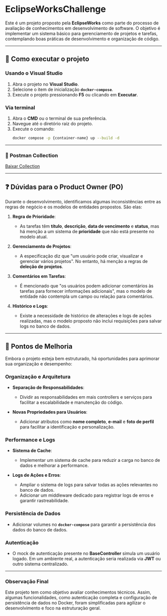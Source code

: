 # EclipseWorksChallenge

Este é um projeto proposto pela **EclipseWorks** como parte do processo de avaliação de conhecimentos em desenvolvimento de software. O objetivo é implementar um sistema básico para gerenciamento de projetos e tarefas, contemplando boas práticas de desenvolvimento e organização de código.

---

## 🚀 **Como executar o projeto**

### Usando o Visual Studio
1. Abra o projeto no **Visual Studio**.
2. Selecione o item de inicialização **`docker-compose`**.
3. Execute o projeto pressionando **F5** ou clicando em **Executar**.

### Via terminal
1. Abra o **CMD** ou o terminal de sua preferência.
2. Navegue até o diretório raiz do projeto.
3. Execute o comando:
   ```bash
   docker compose -p {container-name} up --build -d

---

### 📝 **Postman Collection**

[Baixar Collection](https://drive.google.com/file/d/1OngGICsW2S_8doC4KLDnLMSr4UHUyYLK/view?usp=sharing)

---

## ❓ **Dúvidas para o Product Owner (PO)**

Durante o desenvolvimento, identificamos algumas inconsistências entre as regras de negócio e os modelos de entidades propostos. São elas:

1. **Regra de Prioridade**: 
   - As tarefas têm **título**, **descrição**, **data de vencimento** e **status**, mas há menção a um sistema de **prioridade** que não está presente no modelo atual.
   
2. **Gerenciamento de Projetos**: 
   - A especificação diz que "um usuário pode criar, visualizar e gerenciar vários projetos". No entanto, há menção a regras de **deleção de projetos**.

3. **Comentários em Tarefas**: 
   - É mencionado que "os usuários podem adicionar comentários às tarefas para fornecer informações adicionais", mas o modelo de entidade não contempla um campo ou relação para comentários.

4. **Histórico e Logs**:
   - Existe a necessidade de histórico de alterações e logs de ações realizadas, mas o modelo proposto não inclui requisições para salvar logs no banco de dados.

---

## 🔧 **Pontos de Melhoria**

Embora o projeto esteja bem estruturado, há oportunidades para aprimorar sua organização e desempenho:

### Organização e Arquitetura
- **Separação de Responsabilidades**:
  - Dividir as responsabilidades em mais controllers e serviços para facilitar a escalabilidade e manutenção do código.

- **Novas Propriedades para Usuários**:
  - Adicionar atributos como **nome completo**, **e-mail** e **foto de perfil** para facilitar a identificação e personalização.

### Performance e Logs
- **Sistema de Cache**:
  - Implementar um sistema de cache para reduzir a carga no banco de dados e melhorar a performance.

- **Logs de Ações e Erros**:
  - Ampliar o sistema de logs para salvar todas as ações relevantes no banco de dados.
  - Adicionar um middleware dedicado para registrar logs de erros e garantir rastreabilidade.

### Persistência de Dados
- Adicionar volumes no **`docker-compose`** para garantir a persistência dos dados do banco de dados.

### Autenticação
- O mock de autenticação presente no **BaseController** simula um usuário logado. Em um ambiente real, a autenticação seria realizada via **JWT** ou outro sistema centralizado.

---

### Observação Final

Este projeto tem como objetivo avaliar conhecimentos técnicos. Assim, algumas funcionalidades, como autenticação completa e configuração de persistência de dados no Docker, foram simplificadas para agilizar o desenvolvimento e foco na estruturação geral.
